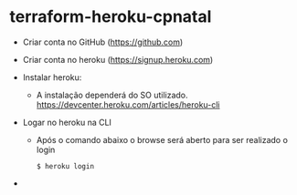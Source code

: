 # terraform-heroku-cpnatal

* Criar conta no GitHub (https://github.com)

* Criar conta no heroku (https://signup.heroku.com)

* Instalar heroku:
    * A instalação dependerá do SO utilizado. https://devcenter.heroku.com/articles/heroku-cli
    
* Logar no heroku na CLI
    * Após o comando abaixo o browse será aberto para ser realizado o login
       
       `$ heroku login`
       
*
       
 

